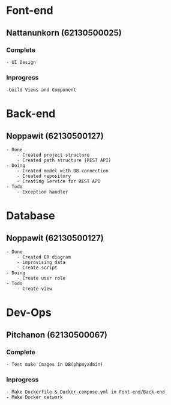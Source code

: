 # Font-end
## Nattanunkorn (62130500025)
### Complete
    - UI Design
    

### Inprogress
    -build Views and Component 
    
# Back-end
## Noppawit (62130500127)
    - Done
        - Created project structure
        - Created path structure (REST API)
    - Doing
        - Created model with DB connection
        - Created repository
        - Creating Service for REST API
    - Todo
        - Exception handler
# Database
## Noppawit (62130500127)
    - Done
        - Created ER diagram
        - improvising data
        - Create script
    - Doing
        - Create user role
    - Todo
        - Create view
        
# Dev-Ops
## Pitchanon (62130500067)
### Complete
    - Test make images in DB(phpmyadmin)

### Inprogress
    - Make Dockerfile & Docker-compose.yml in Font-end/Back-end
    - Make Docker network
    
